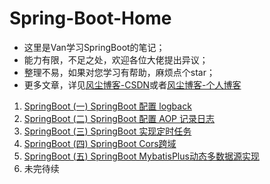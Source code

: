 # Spring-Boot-Home

- 这里是Van学习SpringBoot的笔记；
- 能力有限，不足之处，欢迎各位大佬提出异议；
- 整理不易，如果对您学习有帮助，麻烦点个star；
- 更多文章，详见[风尘博客-CSDN](https://blog.csdn.net/weixin_42036952)或者[风尘博客-个人博客](https://www.dustyblog.cn/)


1. [SpringBoot (一) SpringBoot 配置 logback](https://blog.csdn.net/weixin_42036952/article/details/88033678)
1. [SpringBoot (二) SpringBoot 配置 AOP 记录日志](https://blog.csdn.net/weixin_42036952/article/details/88063210)
1. [SpringBoot (三) SpringBoot 实现定时任务](https://blog.csdn.net/weixin_42036952/article/details/88369163)
1. [SpringBoot (四) SpringBoot Cors跨域](https://blog.csdn.net/weixin_42036952/article/details/88564647)
1. [SpringBoot (五) SpringBoot  MybatisPlus动态多数据源实现](https://blog.csdn.net/weixin_42036952)
1. 未完待续




